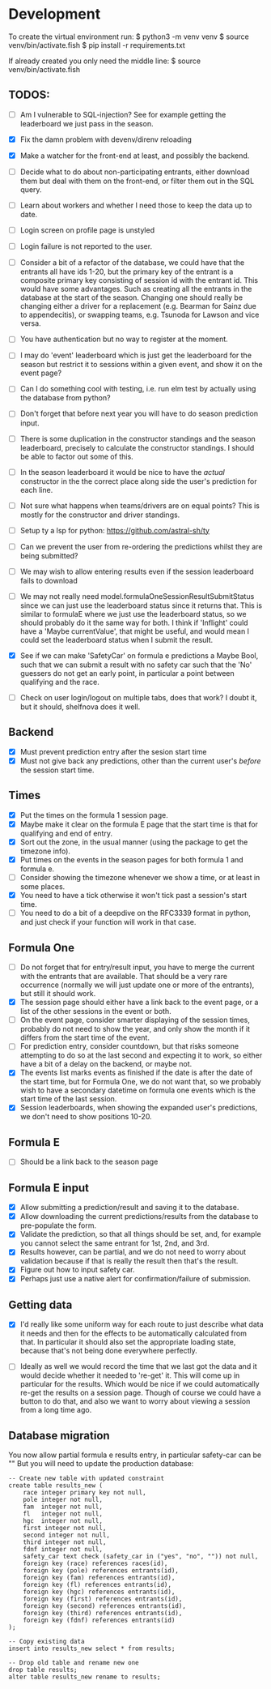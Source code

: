 # Development

To create the virtual environment run:
$ python3 -m venv venv
$ source venv/bin/activate.fish 
$ pip install -r requirements.txt

If already created you only need the middle line:
$ source venv/bin/activate.fish 


## TODOS:

- [ ] Am I vulnerable to SQL-injection? See for example getting the leaderboard we just pass in the season.
- [x] Fix the damn problem with devenv/direnv reloading
- [x] Make a watcher for the front-end at least, and possibly the backend.
- [ ] Decide what to do about non-participating entrants, either download them but deal with them on the front-end, or filter them out in the SQL query.
- [ ] Learn about workers and whether I need those to keep the data up to date.


- [ ] Login screen on profile page is unstyled
- [ ] Login failure is not reported to the user.

- [ ] Consider a bit of a refactor of the database, we could have that the entrants all have ids 1-20, but the primary key of the entrant is a composite primary key consisting of session id with the entrant id. This would have some advantages. Such as creating all the entrants in the database at the start of the season. Changing one should really be changing either a driver for a replacement (e.g. Bearman for Sainz due to appendecitis), or swapping teams, e.g. Tsunoda for Lawson and vice versa. 


- [ ] You have authentication but no way to register at the moment.
- [ ] I may do 'event' leaderboard which is just get the leaderboard for the season but restrict it to sessions within a given event, and show it on the event page?
- [ ] Can I do something cool with testing, i.e. run elm test by actually using the database from python?
- [ ] Don't forget that before next year you will have to do season prediction input.
- [ ] There is some duplication in the constructor standings and the season leaderboard, precisely to calculate the constructor standings. I should be able to factor out some of this.
- [ ] In the season leaderboard it would be nice to have the *actual* constructor in the the correct place along side the user's prediction for each line.
- [ ] Not sure what happens when teams/drivers are on equal points? This is mostly for the constructor and driver standings.
- [ ] Setup ty a lsp for python: https://github.com/astral-sh/ty

- [ ] Can we prevent the user from re-ordering the predictions whilst they are being submitted?
- [ ] We may wish to allow entering results even if the session leaderboard fails to download
- [ ] We may not really need model.formulaOneSessionResultSubmitStatus since we can just use the leaderboard status since it returns that. This is similar to formulaE where we just use the leaderboard status, so we should probably do it the same way for both.  I think if 'Inflight' could have a 'Maybe currentValue', that might be useful, and would mean I could set the leaderboard status when I submit the result.
- [x] See if we can make 'SafetyCar' on formula e predictions a Maybe Bool, such that we can submit a result with no safety car such that the 'No' guessers do not get an early point, in particular a point between qualifying and the race.

- [ ] Check on user login/logout on multiple tabs, does that work? I doubt it, but it should, shelfnova does it well.

## Backend
- [x] Must prevent prediction entry after the sesion start time
- [x] Must not give back any predictions, other than the current user's *before* the session start time.

## Times
- [x] Put the times on the formula 1 session page.
- [x] Maybe make it clear on the formula E page that the start time is that for qualifying and end of entry.
- [x] Sort out the zone, in the usual manner (using the package to get the timezone info).
- [x] Put times on the events in the season pages for both formula 1 and formula e.
- [ ] Consider showing the timezone whenever we show a time, or at least in some places.
- [x] You need to have a tick otherwise it won't tick past a session's start time.
- [ ] You need to do a bit of a deepdive on the RFC3339 format in python, and just check if your function will work in that case.

## Formula One
- [ ] Do not forget that for entry/result input, you have to merge the current with the entrants that are available. That should be a very rare occurrence (normally we will just update one or more of the entrants), but still it should work.
- [x] The session page should either have a link back to the event page, or a list of the other sessions in the event or both.
- [ ] On the event page, consider smarter displaying of the session times, probably do not need to show the year, and only  show the month if it differs from the start time of the event.
- [ ] For prediction entry, consider  countdown,  but that risks someone attempting to do so at the last second and expecting it to work, so either have a bit of a delay on the backend, or maybe not.
- [x] The events list marks events as finished if the date is after the date of the start time, but for Formula One, we do not want that, so we probably wish to have a secondary datetime on formula one events which is the start time of the last session.
- [x] Session leaderboards, when showing the expanded user's predictions, we don't need to show positions 10-20.

## Formula E
- [ ] Should be a link back to the season page

## Formula E input

- [x] Allow submitting a prediction/result and saving it to the database.
- [x] Allow downloading the current predictions/results from the database to pre-populate the form.
- [x] Validate the prediction, so that all things should be set, and, for example you cannot select the same entrant for 1st, 2nd, and 3rd.
- [x] Results however, can be partial, and we do not need to worry about validation because if that is really the result then that's the result.
- [x] Figure out how to input safety car.
- [x] Perhaps just use a native alert for confirmation/failure of submission.

## Getting data
- [x] I'd really like some uniform way for each route to just describe what data it needs and then for the effects to be automatically calculated from that. In particular it should also set the appropriate loading state, because that's not being done everywhere perfectly.
- [ ] Ideally as well we would record the time that we last got the data and it would decide whether it needed to 're-get' it. This will come up in particular for the results. Which would be nice if we could automatically re-get the results on a session page. Though of course we could have a button to do that, and also we want to worry about viewing a session from a long time ago.


## Database migration
You now allow partial formula e results entry, in particular safety-car can be ""
But you will need to update the production database:
```
-- Create new table with updated constraint
create table results_new (
    race integer primary key not null,
    pole integer not null,
    fam  integer not null,
    fl   integer not null,
    hgc  integer not null,
    first integer not null,
    second integer not null,
    third integer not null,
    fdnf integer not null,
    safety_car text check (safety_car in ("yes", "no", "")) not null,
    foreign key (race) references races(id),
    foreign key (pole) references entrants(id),
    foreign key (fam) references entrants(id),
    foreign key (fl) references entrants(id),
    foreign key (hgc) references entrants(id),
    foreign key (first) references entrants(id),
    foreign key (second) references entrants(id),
    foreign key (third) references entrants(id),
    foreign key (fdnf) references entrants(id)
);

-- Copy existing data
insert into results_new select * from results;

-- Drop old table and rename new one
drop table results;
alter table results_new rename to results;
```
